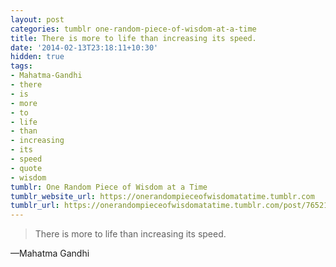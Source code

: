 ```yaml
---
layout: post
categories: tumblr one-random-piece-of-wisdom-at-a-time
title: There is more to life than increasing its speed.
date: '2014-02-13T23:18:11+10:30'
hidden: true
tags:
- Mahatma-Gandhi
- there
- is
- more
- to
- life
- than
- increasing
- its
- speed
- quote
- wisdom
tumblr: One Random Piece of Wisdom at a Time
tumblr_website_url: https://onerandompieceofwisdomatatime.tumblr.com
tumblr_url: https://onerandompieceofwisdomatatime.tumblr.com/post/76521493414/there-is-more-to-life-than-increasing-its-speed
---
```

> There is more to life than increasing its speed.

—Mahatma Gandhi

